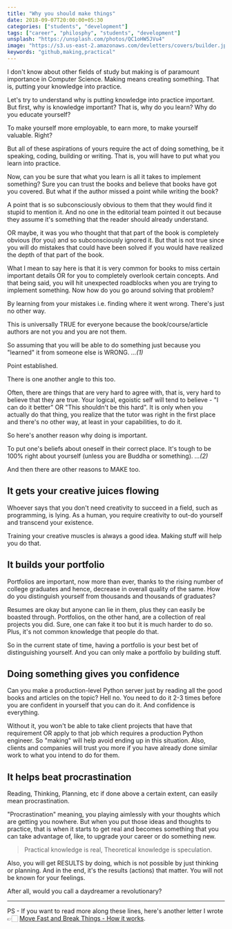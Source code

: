 ```yaml
---
title: "Why you should make things"
date: 2018-09-07T20:00:00+05:30
categories: ["students", "development"]
tags: ["career", "philosphy", "students", "development"]
unsplash: "https://unsplash.com/photos/QC1oHW5JVu4"
image: "https://s3.us-east-2.amazonaws.com/devletters/covers/builder.jpeg"
keywords: "github,making,practical"
---
```


I don't know about other fields of study but making is of paramount importance in Computer Science. Making means creating something. That is, putting your knowledge into practice. 

Let's try to understand why is putting knowledge into practice important. But first, why is knowledge important? That is, why do you learn? Why do you educate yourself?

To make yourself more employable, to earn more, to make yourself valuable. Right?

But all of these aspirations of yours require the act of doing something, be it speaking, coding, building or writing. That is, you will have to put what you learn into practice.

Now, can you be sure that what you learn is all it takes to implement something? Sure you can trust the books and believe that books have got you covered. But what if the author missed a point while writing the book?

A point that is so subconsciously obvious to them that they would find it stupid to mention it. And no one in the editorial team pointed it out because they assume it's something that the reader should already understand.

OR maybe, it was you who thought that that part of the book is completely obvious (for you) and so subconsciously ignored it. But that is not true since you will do mistakes that could have been solved if you would have realized the depth of that part of the book.

What I mean to say here is that it is very common for books to miss certain important details OR for you to completely overlook certain concepts. And that being said, you will hit unexpected roadblocks when you are trying to implement something. Now how do you go around solving that problem?

By learning from your mistakes i.e. finding where it went wrong. There's just no other way. 

This is universally TRUE for everyone because the book/course/article authors are not you and you are not them.

So assuming that you will be able to do something just because you "learned" it from someone else is WRONG. *...(1)*

Point established.

There is one another angle to this too. 

Often, there are things that are very hard to agree with, that is, very hard to believe that they are true. Your logical, egoistic self will tend to believe - "I can do it better" OR "This shouldn't be this hard". It is only when you actually do that thing, you realize that the tutor was right in the first place and there's no other way, at least in your capabilities, to do it.

So here's another reason why doing is important. 

To put one's beliefs about oneself in their correct place. It's tough to be 100% right about yourself (unless you are Buddha or something). *...(2)*

And then there are other reasons to MAKE too.

## It gets your creative juices flowing 

Whoever says that you don't need creativity to succeed in a field, such as programming, is lying. As a human, you require creativity to out-do yourself and transcend your existence. 

Training your creative muscles is always a good idea. Making stuff will help you do that.


## It builds your portfolio

Portfolios are important, now more than ever, thanks to the rising number of college graduates and hence, decrease in overall quality of the same. How do you distinguish yourself from thousands and thousands of graduates?

Resumes are okay but anyone can lie in them, plus they can easily be boasted through. Portfolios, on the other hand, are a collection of real projects you did. Sure, one can fake it too but it is much harder to do so. Plus, it's not common knowledge that people do that.

So in the current state of time, having a portfolio is your best bet of distinguishing yourself. And you can only make a portfolio by building stuff.


## Doing something gives you confidence

Can you make a production-level Python server just by reading all the good books and articles on the topic? Hell no. You need to do it 2-3 times before you are confident in yourself that you can do it. And confidence is everything.

Without it, you won't be able to take client projects that have that requirement OR apply to that job which requires a production Python engineer. So "making" will help avoid ending up in this situation. Also, clients and companies will trust you more if you have already done similar work to what you intend to do for them.


## It helps beat procrastination

Reading, Thinking, Planning, etc if done above a certain extent, can easily mean procrastination. 

"Procrastination" meaning, you playing aimlessly with your thoughts which are getting you nowhere. But when you put those ideas and thoughts to practice, that is when it starts to get real and becomes something that you can take advantage of, like, to upgrade your career or do something new.

> Practical knowledge is real, Theoretical knowledge is speculation.

Also, you will get RESULTS by doing, which is not possible by just thinking or planning. And in the end, it's the results (actions) that matter. You will not be known for your feelings.

After all, would you call a daydreamer a revolutionary?


------

PS - If you want to read more along these lines, here's another letter I wrote 👉🏻 [Move Fast and Break Things - How it works](https://devletters.com/letters/move-fast-break-things/).
